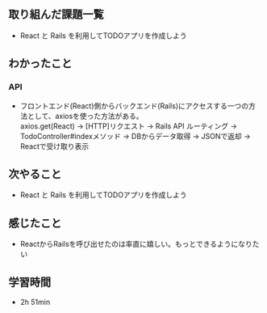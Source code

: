 ## 取り組んだ課題一覧
- React と Rails を利用してTODOアプリを作成しよう
## わかったこと
### API
- フロントエンド(React)側からバックエンド(Rails)にアクセスする一つの方法として、axiosを使った方法がある。   
axios.get(React) → [HTTP]リクエスト → Rails API ルーティング → TodoController#indexメソッド → DBからデータ取得 → JSONで返却 → Reactで受け取り表示
## 次やること
- React と Rails を利用してTODOアプリを作成しよう
## 感じたこと
- ReactからRailsを呼び出せたのは率直に嬉しい。もっとできるようになりたい
## 学習時間
- 2h 51min